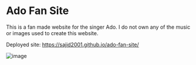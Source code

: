 # Ado Fan Site

This is a fan made website for the singer Ado. I do not own any of the music or images used to create this website.

Deployed site: https://sajid2001.github.io/ado-fan-site/

![image](https://github.com/Sajid2001/ado-fan-site/assets/60523377/cf555e93-4348-4355-89c5-bff0b788252f)

